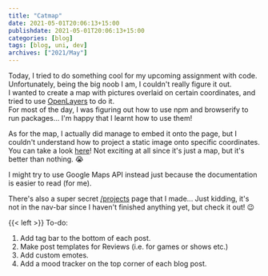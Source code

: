 ```yaml
---
title: "Catmap"
date: 2021-05-01T20:06:13+15:00
publishdate: 2021-05-01T20:06:13+15:00
categories: [blog]
tags: [blog, uni, dev]
archives: ["2021/May"]
---
```


Today, I tried to do something cool for my upcoming assignment with code.  
Unfortunately, being the big noob I am, I couldn't really figure it out.  
I wanted to create a map with pictures overlaid on certain coordinates, and tried to use [OpenLayers](https://openlayers.org/) to do it.  
For most of the day, I was figuring out how to use npm and browserify to run packages...  I'm happy that I learnt how to use them!  

As for the map, I actually did manage to embed it onto the page, but I couldn't understand how to project a static image onto specific coordinates.  
You can take a look [here](/projects/catmap/)! 
Not exciting at all since it's just a map, but it's better than nothing. :sob:  

I might try to use Google Maps API instead just because the documentation is easier to read (for me).
<!--more-->

There's also a super secret [/projects](/projects/) page that I made... Just kidding, it's not in the nav-bar since I haven't finished anything yet, but check it out! :wink:

{{< left >}}
To-do: <br>
1. Add tag bar to the bottom of each post. <br>
2. Make post templates for Reviews (i.e. for games or shows etc.) <br>
3. Add custom emotes. <br>
4. Add a mood tracker on the top corner of each blog post.
